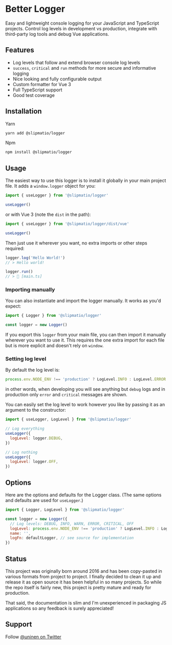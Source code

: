 # Better Logger

Easy and lightweight console logging for your JavaScript and TypeScript projects. Control log levels in development vs production, integrate with third-party log tools and debug Vue applications.

## Features

- Log levels that follow and extend browser console log levels
- `success`, `critical` and `run` methods for more secure and informative logging
- Nice looking and fully configurable output
- Custom formatter for Vue 3
- Full TypeScript support
- Good test coverage

## Installation

Yarn

```sh
yarn add @slipmatio/logger
```

Npm

```sh
npm install @slipmatio/logger
```

## Usage

The easiest way to use this logger is to install it globally in your main project file. It adds a `window.logger` object for you:

```js
import { useLogger } from '@slipmatio/logger'

useLogger()
```

or with Vue 3 (note the `dist` in the path):

```js
import { useLogger } from '@slipmatio/logger/dist/vue'

useLogger()
```

Then just use it wherever you want, no extra imports or other steps required:

```js
logger.log('Hello World!')
// > Hello world!

logger.run()
// > 🚀 [main.ts]
```

### Importing manually

You can also instantiate and import the logger manually. It works as you'd expect:

```js
import { Logger } from '@slipmatio/logger'

const logger = new Logger()
```

If you export this `logger` from your main file, you can then import it manually wherever you want to use it. This requires the one extra import for each file but is more explicit and doesn't rely on `window`.

### Setting log level

By default the log level is:

```js
process.env.NODE_ENV !== 'production' ? LogLevel.INFO : LogLevel.ERROR
```

in other words, when developing you will see anything but `debug` logs and in production only `error` and `critical` messages are shown.

You can easily set the log level to work however you like by passing it as an argument to the constructor:

```js
import { useLogger, LogLevel } from '@slipmatio/logger'

// Log everything
useLogger({
  logLevel: logger.DEBUG,
})

// Log nothing
useLogger({
  logLevel: logger.OFF,
})
```

## Options

Here are the options and defaults for the Logger class. (The same options and defaults are used for `useLogger`.)

```js
import { Logger, LogLevel } from '@slipmatio/logger'

const logger = new Logger({
  // Log levels: DEBUG, INFO, WARN, ERROR, CRITICAL, OFF
  logLevel: process.env.NODE_ENV !== 'production' ? LogLevel.INFO : LogLevel.ERROR,
  name: '',
  logFn: defaultLogger, // see source for implementation
})
```

## Status

This project was originally born around 2016 and has been copy-pasted in various formats from project to project. I finally decided to clean it up and release it as open source it has been helpful in so many projects. So while the repo itself is fairly new, this project is pretty mature and ready for production.

That said, the documentation is slim and I'm unexperienced in packaging JS applications so any feedback is surely appreciated!

## Support

Follow [@uninen on Twitter](https://twitter.com/uninen)
